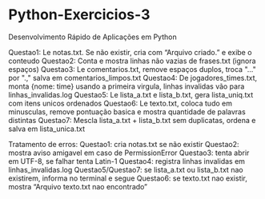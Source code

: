 # Python-Exercicios-3
Desenvolvimento Rápido de Aplicações em Python

Questao1: Le notas.txt. Se não existir, cria com “Arquivo criado.” e exibe o conteudo
Questao2: Conta e mostra linhas não vazias de frases.txt (ignora espaços)
Questao3: Le comentarios.txt, remove espaços duplos, troca "..." por ".," salva em comentarios_limpos.txt
Questao4: De jogadores_times.txt, monta {nome: time} usando a primeira virgula, linhas invalidas vão para linhas_invalidas.log
Questao5: Le lista_a.txt e lista_b.txt, gera lista_uniq.txt com itens unicos ordenados
Questao6: Le texto.txt, coloca tudo em minusculas, remove pontuação basica e mostra quantidade de palavras distintas
Questao7: Mescla lista_a.txt + lista_b.txt sem duplicatas, ordena e salva em lista_unica.txt

Tratamento de erros:
Questao1: cria notas.txt se não existir
Questao2: mostra aviso amigavel em caso de PermissionError
Questao3: tenta abrir em UTF-8, se falhar tenta Latin-1
Questao4: registra linhas invalidas em linhas_invalidas.log
Questao5/Questao7: se lista_a.txt ou lista_b.txt nao existirem, informa no terminal e segue
Questao6: se texto.txt nao existir, mostra “Arquivo texto.txt nao encontrado”
